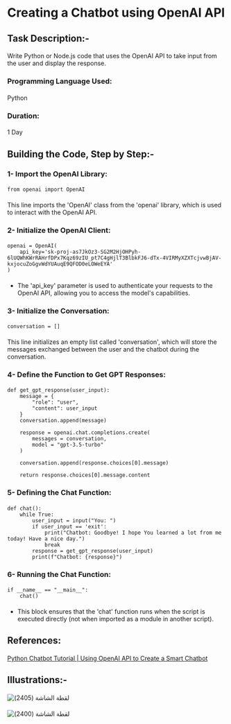 # Creating a Chatbot using OpenAI API 
####
## Task Description:-
#### 
Write Python or Node.js code that uses the OpenAI API to take input from the user and display the response.
#### 
### Programming Language Used:
#### 
Python
#### 
### Duration:
#### 
1 Day
#### 
## Building the Code, Step by Step:-
#### 
### 1- Import the OpenAI Library:
#### 
```
from openai import OpenAI
```
#### 
This line imports the 'OpenAI' class from the 'openai' library, which is used to interact with the OpenAI API.
#### 
### 2- Initialize the OpenAI Client:
####
```
openai = OpenAI(
    api_key='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'
)
```
####
- The 'api_key' parameter is used to authenticate your requests to the OpenAI API, allowing you to access the model's capabilities.
####
### 3- Initialize the Conversation:
#### 
```
conversation = []
```
#### 
This line initializes an empty list called 'conversation', which will store the messages exchanged between the user and the chatbot during the conversation.
#### 
### 4- Define the Function to Get GPT Responses:
#### 
```
def get_gpt_response(user_input):
    message = {
        "role": "user",
        "content": user_input
    }
    conversation.append(message)

    response = openai.chat.completions.create(
        messages = conversation,
        model = "gpt-3.5-turbo"
    )

    conversation.append(response.choices[0].message)

    return response.choices[0].message.content
```
#### 
### 5- Defining the Chat Function:
#### 
```
def chat():
    while True:
        user_input = input("You: ")
        if user_input == 'exit':
            print("Chatbot: Goodbye! I hope You learned a lot from me today! Have a nice day.")
            break
        response = get_gpt_response(user_input)
        print(f"Chatbot: {response}")
```
#### 
### 6- Running the Chat Function:
#### 
```
if __name__ == "__main__":
    chat()
```
####
- This block ensures that the 'chat' function runs when the script is executed directly (not when imported as a module in another script).
#### 
## References:
#### 
[Python Chatbot Tutorial | Using OpenAI API to Create a Smart Chatbot](https://youtu.be/w55C8cLWz74?si=S5BuYAL5wTckqU9r)
#### 
## Illustrations:-
#### 
![‏‏لقطة الشاشة (2405)](https://github.com/user-attachments/assets/12c8ae3a-d6c6-40ca-a419-582062f000bf)
#### 
![‏‏لقطة الشاشة (2400)](https://github.com/user-attachments/assets/82d247e9-f358-4426-bb88-38039d2507fd)
####

